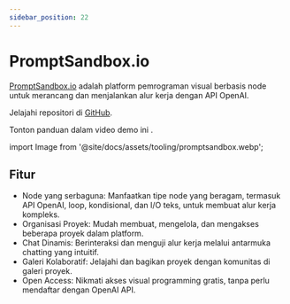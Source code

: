 ```yaml
---
sidebar_position: 22
---
```


# PromptSandbox.io

[PromptSandbox.io](https://PromptSandbox.io) adalah platform pemrograman visual berbasis node untuk merancang dan menjalankan alur kerja dengan API OpenAI.

Jelajahi repositori di [GitHub](https://github.com/eg9y/promptsandbox.io/).

Tonton panduan dalam video demo ini [](https://www.youtube.com/watch?v=CBPw7FXtaEU).

import Image from '@site/docs/assets/tooling/promptsandbox.webp';

<div style={{textAlign: 'center'}}>
  <LazyLoadImage src={Image} style={{width: "750px"}} />
</div>

## Fitur

- Node yang serbaguna: Manfaatkan tipe node yang beragam, termasuk API OpenAI, loop, kondisional, dan I/O teks, untuk membuat alur kerja kompleks.
- Organisasi Proyek: Mudah membuat, mengelola, dan mengakses beberapa proyek dalam platform.
- Chat Dinamis: Berinteraksi dan menguji alur kerja melalui antarmuka chatting yang intuitif.
- Galeri Kolaboratif: Jelajahi dan bagikan proyek dengan komunitas di galeri proyek.
- Open Access: Nikmati akses visual programming gratis, tanpa perlu mendaftar dengan OpenAI API.
